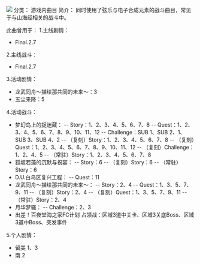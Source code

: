![](//static.kivo.wiki/images/music/cover/wCsXESJl8n11wfAnjhxqCozicj3QHwz5.png)
分类： 游戏内曲目
简介：
同时使用了弦乐与电子合成元素的战斗曲目，常见于与山海经相关的战斗中。 
 
此曲曾用于：
1.主线剧情：
 - Final.2.7

2.主线战斗：
 - Final.2.7

3.活动剧情：
 - 龙武同舟～描绘那共同的未来～：3
 - 五尘来降：5

4.活动战斗：
 - 梦幻岛上的捉迷藏：
 -- Story：1、2、3、4、5、6、7、8
 -- Quest：1、2、3、4、5、6、7、8、9、10、11、12
 -- Challenge：SUB 1、SUB 2、1、SUB 3、SUB 4、2
 -- （复刻）Story：1、2、3、4、5、6、7、8
 -- （复刻）Quest：1、2、3、4、5、6、7、8、9、10、11、12
 -- （复刻）Challenge：1、2、4、5
 -- （常驻）Story：1、2、3、4、5、6、7、8
 - 狐坂若藻的沉默与祝宴：
 -- Story：6
 -- （复刻）Story：6
 -- （常驻）Story：6
 - D.U.白鸟区复兴工程：
 -- Quest：11
 - 龙武同舟～描绘那共同的未来～：
 -- Story：2、4
 -- Quest：1、3、5、7、9、11
 -- （复刻）Story：2、4
 -- （复刻）Quest：1、3、5、7、9、11
 -- （常驻）Story：2、4
 - 月华梦骚：
 -- Challenge：2、3
 - 出差！百夜堂海之家FC计划 占领战：区域3道中关卡、区域3关底Boss、区域3道中Boss、突发事件

5.个人剧情：
 - 留美 1、3
 - 南 2


